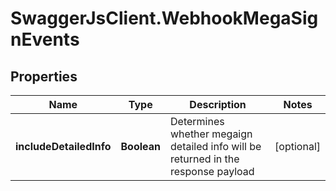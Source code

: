 # SwaggerJsClient.WebhookMegaSignEvents

## Properties
Name | Type | Description | Notes
------------ | ------------- | ------------- | -------------
**includeDetailedInfo** | **Boolean** | Determines whether megaign detailed info will be returned in the response payload | [optional] 


